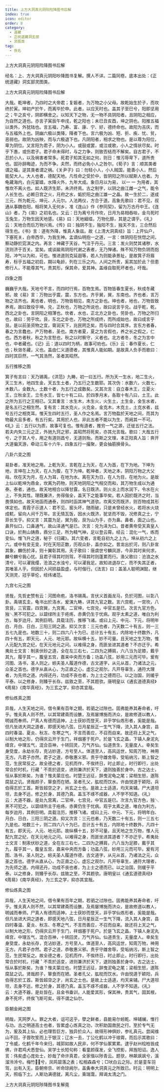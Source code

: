 ```yaml
---
title: 上方大洞真元阴阳险降图书后解
index: true
icon: editor
order: 8
category:
  - 道藏
  - 正统道藏洞玄部
  - 灵图类
tag:
  - 佚名
---
```


上方大洞真元阴阳险降图书后解  

经名：上、方大洞真元阴阳吵降图书复解。撰人不详。二篇同卷。底本出处：《正统道藏》洞玄部灵图类。  

上方大洞真元阴阳险降图书后解  

大哉。乾坤者，乃四时之大帝君；复娠者，为万物之小父母。故乾始生於子，而坎终於寅。坤初产於午，而离毕於申。此者，以应天时也。盖其子至巳兮，阳即坚用之；午之亥兮，阴即横舍之。以知天下之物，无一物不具阴阳者。且阴阳之相应，为自然之道也。亦言子寅辰午申戌，乾之阳也；未巳丑亥酉，坤之阴也。阳推五福以类外，外犹陆也。言五福，乃寿、富、康、宁、好，德终命也。故阳为吉庆，而与五福外上也。阴幽六极以类降，降者下也。言六极为凶、短、折、疾、忧、贫，恶弱也。故阴为凶殃，而与六极退下也。凡阴阳者，相求之物也。是以尊为阳位，卑为阴位。又言阳为君子，阴为小人。或鼓或罢，或泣或歌，小人之情状尽矣。时乎下愚，或伤君子。君子命未得时，与之力争，则致否结而不解矣。自古君子，不忍於小人，以及祸害者常多。死君子知其无如之何，则日：惟污辱卑下，道所贵也。固孙辞晦迹，为而不争。夫然，而终必免小人之咎尔。《荀子》言：顺其类者谓之福，逆其类者谓之祸。《关尹子》曰：勿轻小人，小人贼国，能善小人，然后能契大人。大人也者，德配天地。凡性命之受於中，皆阴阳之所以赋斯人也者。为龟藏海内，白元宴嬉，水降火外，九年大成。象日月以为易， 以一 一 为用者，其惟坎不离火也。如人既济生耶，未济终焉。古之制字，以阴之曲江雌一之气，能令人长生也。必赖日宫之火，月府之水，姤於阳之曲江雄一之晶。故一生於二，遂成三元，所为乾元、坤元、人元尔。人法两仪，方合于道。高象先歌曰：君不见，叔通从事魏伯阳，相将笑入无何乡，准《连山》作《参同契》，留为万古丹中王。《连山》者，乃《易》之初名也。又云：日为离兮月作坎，日月为易相吞啖，金乌死时玉兔生，万物生因天地感。《易》曰：天地絪缊，万物化醇，其是之谓乎。《礼》云：天地合而后万物兴焉。《传》曰：独阴不生，独阳不生，独天不生，三合然后得生也。《书》言：道有外降，惟真人象兹。故《上清大洞真经》旨：上开仙户，下塞死关，白帝西华，为我生神。孟谪仙明抱一之道，一言：体阴阳在恍惚之间，察动静於窕淇之内。再言：神藏于天谷，气注于丹元。三言：发火则焚其诸秽，水流则济于百关。宜矣。或谈踰焉阴阳代谢之表者，无乃惮诸。殊不知万物负阴而抱阳，冲气以为和，可也。惟进道则克延遐等，若人为则能承景祉，是故箕子将眉寿，标乎五福之初启，期以龟龄，列在三乐之内。人间之所贵，奚其加於此？但患修行人，不能尊其气，贵其形，保其命，爱其神。盖缘自取死坏者也，吁哉。  

四象之图  

巍巍乎大哉。天地兮不言，而四时行焉，百物生焉。百物皆春生夏长，秋成冬藏邪。故《易》言：万物出乎震，震，东方也。齐乎巽，巽，东南也。齐也者，言万物之洁齐也。离也者，明也，万物皆相见，南方之卦也。坤也者，地也，万物皆致养焉，故曰致役乎坤。兑，正秋也，万物之所说也，故曰说言乎兑。战乎乾，乾，西北之卦也，言阴阳之相薄也。坎者，水也，正北方之卦也，劳卦也，万物之所归也，故曰：劳乎坎。艮，东北之卦也，万物之所成终，而所成始也，故曰成言乎艮。是以前圣资物之宜，膏润天下，兆民罔乏矣，而与四时合其序。言东方者春，春之为言蠢也，产万物者，圣也。南方者夏，夏之为言假也，养之长之假之，仁也。西方者秋，秋之为言愁也，秋之以时察守，义者也。北方者冬，冬之为言中也，中者藏也。《记》云：道以四时为柄，故事可劝也。《乐》云：春作夏长，仁也；秋敛冬藏，义也。盖由仁义道德者，其惟真人能如期。是故真人负手而歌曰：四时其巨然，一气其浩然，圣者其昭然。  

五行推移之图  

箕子有言曰：天乃锡禹，《洪范》九畴，初一曰五行。所为天一生水，地二生火，天三生木，地四生金，天五生土者，乃五行之生数耶。其次伪：水数六，火数七，木数八，金数九，土数十者，为五行之成数矣。又其次言：自立春木王，立夏火王，立秋金王，立冬水王，皆七十有二曰。於四季月末，各取十有八曰，土王。此之所为五行之王相已。又其重言：水生木，木生火，火生土，土生金，金生水者，是名五行之相生然。复有言：其水克火，火克金，金克木，木克土，土克水者，兹号五行之相克耳。惟天生四时五行，圣人作之名焉。言万物盈於天地之间，而其为物最大且多者，有五行矣。其用於人也，非此五者不能以为生，而阙其一不可。《礼》云：五行以为质，故事可复也。惟有道者，推穷一气之源，迁徙五行之法。若夫内失三元之正，外驰九窍之邪，盖昭然将死矣，亦其允言哉。歌曰：大哉五行兮，之于其人兮，用之有道则昌兮，无道则殆。而斯之文理，本正阳真人旨：奔开大道徧天游，牵动三车十六牛，四象五行一撮聚，更会抽筋换骨头。  

八卦六变之图  

易卦者，准天地之用。上乾为天，言乾在上为天，在人为首，在下为地。下坤为地，言坤在上为天，在人为腹，在下为坤。乾坤者，天地之本，阴阳万物之大父母。坎在天为月，在人为耳，在地为水。离在天为日，在人为目，在地为火。是故上仙以乾坤为鼎金，坎离为药物，则天地阴阳之气相交而和，其万物生成以为通泰。泰者，通也。故天地相合以降甘露，名日既济。则火炎上而水润下，令水在火上，不失其性。理既兼济，务得偕全，盖天下之能事毕矣。若人因於既济之时，当畏慎如也。故天地函而通泰，则四时函其神气道欤。坎离交而既济，则百物成其形体定也。青霞子示道人：君不见，窑头坏，随雨破，只是未曾经水火，若将水火烧成軏，留向人间千万年。言无情瓦饭，因水火既济，犹坚而不毁，况修真之士，宁菲长生乎。抑又言：其震为足，巽为股，艮为山为手，亦为鼻。鼻者，面之山也。鼻开似口，口鼻通气，故山泽通气是已。次言：兑为泽为口。昔者黄帝受天真皇人口诀，於荆山铸鼎，鼎分三足，所为精气神，足以登云霄。经云：混化一气，练而变仙。惟飞升之道，秘于《归藏》。其六变者，言乾自初九之上九，坤从初六之上六。或中有变无变，时在天阳正数，历观众卦，盖亦如之。昔龙出於河，则八卦宣其象，麟伤於泽，则十翼彰其用。夫子歌曰：唐虞世兮麟凤游，今非其时来何求，麟兮麟兮我心忧。且君子得其时则驾，不得其时则蓬累而行。渔父歌曰：沧浪之水清兮，可以濯我缨，沧浪之水浊兮，可以濯我足。故知进退存亡，而不失其正者，其唯圣人乎。但因於人间损益盈虚，与时偕行。《法言》曰：盖圣人聪明渊懿，继天测灵，冠乎草伦，经纬诸范。  

九宫七元之图  

贤哉，先哲史赞有云：河图命庖，洛书锡禹。言伏义首画龙马，负於河图，以彰八卦。禹锡玄圭，龟书出於洛水，爰演九畴，详其九官之数。言六宫乾，一宫坎，八宫艮，三官震，四宫巽，九宫离，二官坤，七宫兑，中官五是巳。次言九官方色，独＼黑不可犯之。以碧绿所主于疮疡，赤黄仍生于忧病。观乎太素之道，唯白为利方。每岁迨月，其例巨明。具载注历，推移飞诸。或曰上元、中元、下元，将明年白、月白、日白，三阳三阴之道。抑又次言：三元也者，乃天数二十有五，则一三五七九是也。地数三十，则二四六八十为巳。总计五十有五，内除地十终数外，凡四十有五，即天元、人元、地元耶。故纵横十五，妙不可量。且天地之生万物，惟人元配九宫之纪，在天元地元之问。以难得之身，而匪坐进其道者？不亦迂乎。希夷处士文言：制汞伏砂之道，全在左三右七，二四为之膊肩，六八当为足膝，戴乎其九，履乎其一，腹皇五宫，嘉来中央而方备；功盖八弦，妙用三元而可毕。爰有河图、洛书，圣人则之。蚓夫圣人履道作德，古文道字，从元从首，乃诸法之元，众圣之首也。德字从直从心，为正直之心，虚忘之观尔。凡开导辜生，通符大理者，为先师之道。内得还丹，功成不丧也者，为上士之德而已。以之治国，则缓乎平泰。以之修身，则臻乎长存。兹致之至，不其题欤。唐明皇以《通玄道德真经》《周易》《南华真经》，为三玄之学，抑亦其宜哉。  

修仙炼真之图  

异哉，人生天地之间，借令果有百年之期，若驷之过隙也。固弗能养其寿命者，吁乎。惟夫真人则不然，以其常建斋而设醮，及焉屡博施而济众，是故修道以教人，明诚而奉师。尸真人有德而适神，上士获妙而登天，非乎学仙炼形者，奚能是哉。但凡坐进大洞之道者，即感天地八弦，日月星辰正一生气下降，流入其人身宫，县四时春温、夏炎、秋冻、冬寒之气，不言而善应，不召而自来。故还将上天之气，以制大地之形，仍得庆云开于生门，祥烟塞于死户。於是飞玄之晶，下镇人身泥丸绛宫，中理五气，混合百神，十转回灵，万气齐仙。仙道贵生，无量度人。幸矣生身受度，永劫长存，克沾妙道，方号至人。体道至人，高风运世，知周万物，神用无方。凡君子亦然。君子之道，恭敬惠义邪。贵乎守雌舍辱，受垢纳污，斯上智之范，生民常反之。故全德之者，见机而作，不俟终日，时止即止，时行即行，出处常合於时机，行藏＇不乖於适变，进则兼济於天下，退则独善於身中。古之达士，恒从事於斯矣，为谁？惟夫蒙庄也。时楚王远征，辞曳泥龟之尾；梁相生怒，遂陈腐鼠之讥。贤哉颜子，箪食而在陋。圣者孔父，肱枕而饮水。许由悦道于颖阳，兵伯得志於工首。斯皆超空之才，尚玄之士也。是故上士适道，均天来辅。尸大道坦坦，去身不远，修之於身，其德乃真。盖玉不琢不成器，人不学不知道。《礼》云：大道不器，是处九宫离，二官坤，七宫兑，中官五是巳。次言九官方色，独＼黑不可犯之。以碧绿所主于疮疡，赤黄仍生于忧病。观乎太素之道，唯白为利方。每岁迨月，其例巨明。具载注历，推移飞诸。或曰上元、中元、下元，将明年白、月白、日白，三阳三阴之道。抑又次言：三元也者，乃天数二十有五，则一三五七九是也。地数三十，则二四六八十为巳。总计五十有五，内除地十终数外，凡四十有五，即天元、人元、地元耶。故纵横十五，妙不可量。且天地之生万物，惟人元配九宫之纪，在天元地元之问。以难得之身，而匪坐进其道者？不亦迂乎。希夷处士文言：制汞伏砂之道，全在左三右七，二四为之膊肩，六八当为足膝，戴乎其九，履乎其一，腹皇五宫，嘉来中央而方备；功盖八弦，妙用三元而可毕。爰有河图、洛书，圣人则之。蚓夫圣人履道作德，古文道字，从元从首，乃诸法之元，众圣之首也。德字从直从心，为正直之心，虚忘之观尔。凡开导辜生，通符大理者，为先师之道。内得还丹，功成不丧也者，为上士之德而已。以之治国，则缓乎平泰。以之修身，则臻乎长存。兹致之至，不其题欤。唐明皇以《通玄道德真经》《周易》《南华真经》，为三玄之学，抑亦其宜哉。  

修仙炼真之图  

异哉，人生天地之间，借令果有百年之期，若驷之过隙也。固弗能养其寿命者，吁乎。惟夫真人则不然，以其常建斋而设醮，及焉屡博施而济众，是故修道以教人，明诚而奉师。尸真人有德而适神，上士获妙而登天，非乎学仙炼形者，奚能是哉。但凡坐进大洞之道者，即感天地八弦，日月星辰正一生气下降，流入其人身宫，县四时春温、夏炎、秋冻、冬寒之气，不言而善应，不召而自来。故还将上天之气，以制大地之形，仍得庆云开于生门，祥烟塞于死户。於是飞玄之晶，下镇人身泥丸绛宫，中理五气，混合百神，十转回灵，万气齐仙。仙道贵生，无量度人。幸矣生身受度，永劫长存，克沾妙道，方号至人。体道至人，高风运世，知周万物，神用无方。凡君子亦然。君子之道，恭敬惠义邪。贵乎守雌舍辱，受垢纳污，斯上智之范，生民常反之。故全德之者，见机而作，不俟终日，时止即止，时行即行，出处常合於时机，行藏＇不乖於适变，进则兼济於天下，退则独善於身中。古之达士，恒从事於斯矣，为谁？惟夫蒙庄也。时楚王远征，辞曳泥龟之尾；梁相生怒，遂陈腐鼠之讥。贤哉颜子，箪食而在陋。圣者孔父，肱枕而饮水。许由悦道于颖阳，兵伯得志於工首。斯皆超空之才，尚玄之士也。是故上士适道，均天来辅。尸大道坦坦，去身不远，修之於身，其德乃真。盖玉不琢不成器，人不学不知道。《礼》云：大道不器，是处皆在。且金书垂训，人能爱其形，保其神，贵其气，固其根，身不死坏，终俟飞斯可矣，得不谓之仙尔。  

臣朝金阙之图  

明哉，天网罗人。罪之大者，诅可这乎，孽之鲜者，县能易尔蚓乾、坤辅斓，惟行与功。古之明道高士也者，皆累虚心炼真之功，次积助国救民之行。至於专气无为，爰及其上仙，必也理哲巨方，独异於众人。故得形神俱妙，参礼真元。尝闻维山不回，子晋吹笙而上于银汉；辽水一去，丁公化鹤以冲于琅霄。而后示其歌曰：丁令威，化鹤千年今来归，城郭如故人民非，何不学仙冢累累。逮乎赵州桧柏皆成佛，许君鸡犬悉登仙。吴学士长短句称：看童颜葆发，全飞控影，拜旌阳诏。逸人言：伟矣虚心庞处士，妙哉了命许真君，全家偕以陟青云。题欤，林飙飒飒兮，溪溜泠泠兮。梅竹兮，凤鸣碧落之表；松相森森兮；□吠白云之际。於是銮车羽驾，出有入无，臣朝帝京、听命琼阙尔，盖夤奉大洞真元之所致已。时云：明明上天，照临下土。人斯功满德就，离凡尘，乘瑞霭，拜谒太清之门。  

上方大洞真元阴阳陟降图书复解竟  
